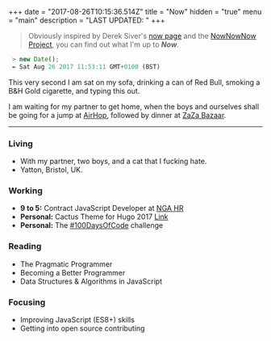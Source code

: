 +++
date = "2017-08-26T10:15:36.514Z"
title = "Now"
hidden = "true"
menu = "main"
description = "LAST UPDATED: "
+++

 > Obviously inspired by Derek Siver's [now page](http://sivers.org/now) and the [NowNowNow Project](http://nownownow.com/about), you can find out what I'm up to **_Now_**.

```javascript
 > new Date();
 ⇜ Sat Aug 26 2017 11:53:11 GMT+0100 (BST)
```

This very second I am sat on my sofa, drinking a can of Red Bull, smoking a B&H Gold cigarette, and typing this out.

I am waiting for my partner to get home, when the boys and ourselves shall be going for a jump at [AirHop](http://www.airhop-bristol.com/), followed by dinner at [ZaZa Bazaar](http://www.zazabazaar.com/).

---

### Living
 - With my partner, two boys, and a cat that I fucking hate.
 - Yatton, Bristol, UK.

### Working
 - **9 to 5:** Contract JavaScript Developer at [NGA HR](https://en.wikipedia.org/wiki/Northgate_Information_Solutions)
 - **Personal:** Cactus Theme for Hugo 2017 [Link](https://github.com/jacobwarduk/hugo-cactus-theme-2017)
 - **Personal:** The [#100DaysOfCode](https://github.com/jacobwarduk/100-days-of-code) challenge

### Reading
 - The Pragmatic Programmer
 - Becoming a Better Programmer
 - Data Structures & Algorithms in JavaScript

### Focusing
 - Improving JavaScript (ES8+) skills
 - Getting into open source contributing
